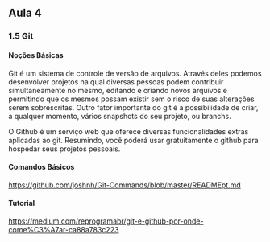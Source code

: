 ﻿## Aula 4

### 1.5 Git

#### Noções Básicas

Git é um sistema de controle de versão de arquivos. Através deles podemos desenvolver projetos na qual diversas pessoas podem contribuir simultaneamente no mesmo, editando e criando novos arquivos e permitindo que os mesmos possam existir sem o risco de suas alterações serem sobrescritas. Outro fator importante do git é a possibilidade de criar, a qualquer momento, vários snapshots do seu projeto, ou branchs.

O Github é um serviço web que oferece diversas funcionalidades extras aplicadas ao git. Resumindo, você poderá usar gratuitamente o github para hospedar seus projetos pessoais.

#### Comandos Básicos

https://github.com/joshnh/Git-Commands/blob/master/READMEpt.md

#### Tutorial

https://medium.com/reprogramabr/git-e-github-por-onde-come%C3%A7ar-ca88a783c223

